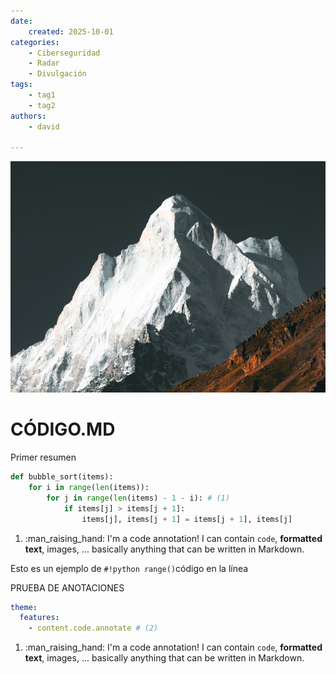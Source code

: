 ```yaml
---
date:
    created: 2025-10-01
categories:
    - Ciberseguridad
    - Radar
    - Divulgación
tags:
    - tag1
    - tag2
authors: 
    - david
    
---
```

![K](./img/test.png)

# CÓDIGO.MD


Primer resumen

<!-- more -->

``` py title="bubble_sort.py" linenums="1" hl_lines="4-5"
def bubble_sort(items):
    for i in range(len(items)): 
        for j in range(len(items) - 1 - i): # (1)
            if items[j] > items[j + 1]:
                items[j], items[j + 1] = items[j + 1], items[j]
```

1.  :man_raising_hand: I'm a code annotation! I can contain `code`, __formatted
    text__, images, ... basically anything that can be written in Markdown.

Esto es un ejemplo de `#!python range()`código en la línea

PRUEBA DE ANOTACIONES

``` yaml
theme:
  features:
    - content.code.annotate # (2)
```

1.  :man_raising_hand: I'm a code annotation! I can contain `code`, __formatted
    text__, images, ... basically anything that can be written in Markdown.